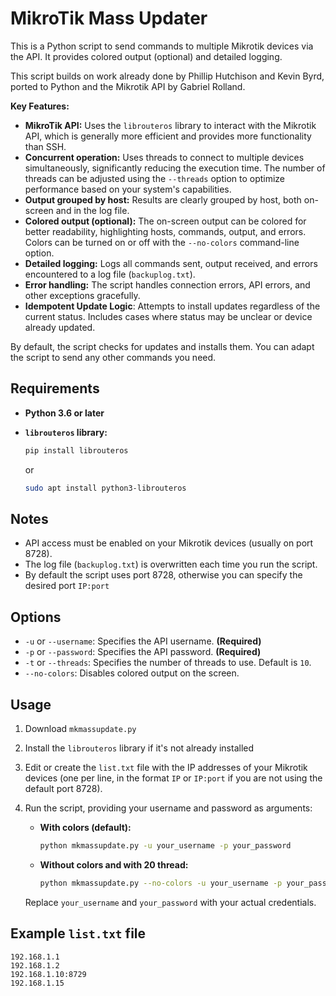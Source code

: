 # MikroTik Mass Updater

This is a Python script to send commands to multiple Mikrotik devices via the API. 
It provides colored output (optional) and detailed logging.

This script builds on work already done by Phillip Hutchison and Kevin Byrd, ported to Python and the Mikrotik API by Gabriel Rolland.

**Key Features:**

*   **MikroTik API:** Uses the `librouteros` library to interact with the Mikrotik API, which is generally more efficient and provides more functionality than SSH.
*   **Concurrent operation:** Uses threads to connect to multiple devices simultaneously, significantly reducing the execution time. The number of threads can be adjusted using the `--threads` option to optimize performance based on your system's capabilities.
*   **Output grouped by host:** Results are clearly grouped by host, both on-screen and in the log file.
*   **Colored output (optional):** The on-screen output can be colored for better readability, highlighting hosts, commands, output, and errors. Colors can be turned on or off with the `--no-colors` command-line option.
*   **Detailed logging:** Logs all commands sent, output received, and errors encountered to a log file (`backuplog.txt`).
*   **Error handling:** The script handles connection errors, API errors, and other exceptions gracefully.
*   **Idempotent Update Logic**: Attempts to install updates regardless of the current status. Includes cases where status may be unclear or device already updated.


By default, the script checks for updates and installs them.
You can adapt the script to send any other commands you need.

## Requirements

*   **Python 3.6 or later**
*   **`librouteros` library:**

    ```bash
    pip install librouteros
    ```
    or
    ```bash
    sudo apt install python3-librouteros
    ```

## Notes

*   API access must be enabled on your Mikrotik devices (usually on port 8728).
*   The log file (`backuplog.txt`) is overwritten each time you run the script.
*   By default the script uses port 8728, otherwise you can specify the desired port `IP:port`

## Options

*   `-u` or `--username`: Specifies the API username. **(Required)**
*   `-p` or `--password`: Specifies the API password. **(Required)**
*   `-t` or `--threads`: Specifies the number of threads to use. Default is `10`.
*   `--no-colors`: Disables colored output on the screen.

## Usage

1. Download `mkmassupdate.py`
2. Install the `librouteros` library if it's not already installed
3. Edit or create the `list.txt` file with the IP addresses of your Mikrotik devices (one per line, in the format `IP` or `IP:port` if you are not using the default port 8728).
4. Run the script, providing your username and password as arguments:

    *   **With colors (default):**

        ```bash
        python mkmassupdate.py -u your_username -p your_password
        ```

    *   **Without colors and with 20 thread:**

        ```bash
        python mkmassupdate.py --no-colors -u your_username -p your_password --threads 20
        ```

    Replace `your_username` and `your_password` with your actual credentials.

## Example `list.txt` file

```
192.168.1.1
192.168.1.2
192.168.1.10:8729
192.168.1.15
```
